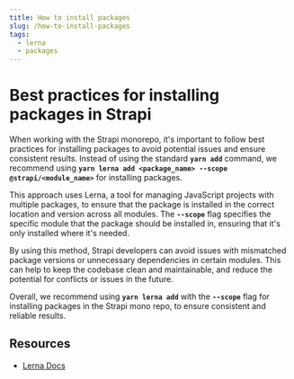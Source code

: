```yaml
---
title: How to install packages
slug: /how-to-install-packages
tags:
  - lerna
  - packages
---
```


# Best practices for installing packages in Strapi

When working with the Strapi monorepo, it's important to follow best practices for installing packages to avoid potential issues and ensure consistent results. Instead of using the standard **`yarn add`** command, we recommend using **`yarn lerna add <package_name> --scope @strapi/<module_name>`** for installing packages.

This approach uses Lerna, a tool for managing JavaScript projects with multiple packages, to ensure that the package is installed in the correct location and version across all modules. The **`--scope`** flag specifies the specific module that the package should be installed in, ensuring that it's only installed where it's needed.

By using this method, Strapi developers can avoid issues with mismatched package versions or unnecessary dependencies in certain modules. This can help to keep the codebase clean and maintainable, and reduce the potential for conflicts or issues in the future.

Overall, we recommend using **`yarn lerna add`** with the **`--scope`** flag for installing packages in the Strapi mono repo, to ensure consistent and reliable results.

## Resources

- [Lerna Docs](https://futurestud.io/tutorials/lerna-install-dependencies-for-a-specific-package)
